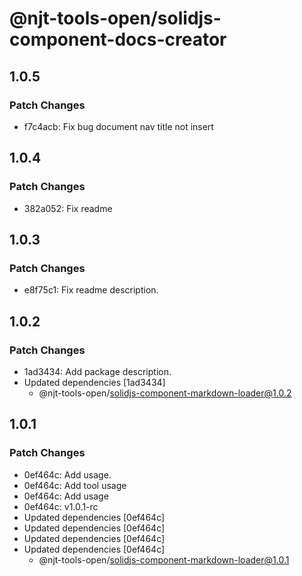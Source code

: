 # @njt-tools-open/solidjs-component-docs-creator

## 1.0.5

### Patch Changes

- f7c4acb: Fix bug document nav title not insert

## 1.0.4

### Patch Changes

- 382a052: Fix readme

## 1.0.3

### Patch Changes

- e8f75c1: Fix readme description.

## 1.0.2

### Patch Changes

- 1ad3434: Add package description.
- Updated dependencies [1ad3434]
  - @njt-tools-open/solidjs-component-markdown-loader@1.0.2

## 1.0.1

### Patch Changes

- 0ef464c: Add usage.
- 0ef464c: Add tool usage
- 0ef464c: Add usage
- 0ef464c: v1.0.1-rc
- Updated dependencies [0ef464c]
- Updated dependencies [0ef464c]
- Updated dependencies [0ef464c]
- Updated dependencies [0ef464c]
  - @njt-tools-open/solidjs-component-markdown-loader@1.0.1
